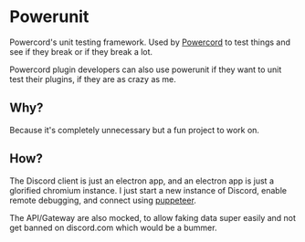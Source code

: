 # Powerunit
Powercord's unit testing framework. Used by [Powercord](https://powercord.dev) to test things and see if they break
or if they break a lot.

Powercord plugin developers can also use powerunit if they want to unit test their plugins, if they are as crazy as
me.

## Why?
Because it's completely unnecessary but a fun project to work on.

## How?
The Discord client is just an electron app, and an electron app is just a glorified chromium instance. I just start
a new instance of Discord, enable remote debugging, and connect using [puppeteer](https://pptr.dev/).

The API/Gateway are also mocked, to allow faking data super easily and not get banned on discord.com which would be
a bummer.
